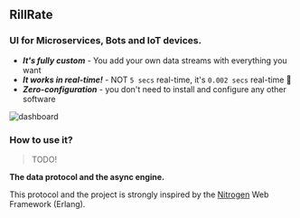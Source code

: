 ## RillRate

### UI for Microservices, Bots and IoT devices.

- **_It's fully custom_** - You add your own data streams with everything you want
- **_It works in real-time!_** - NOT `5 secs` real-time, it's `0.002 secs` real-time 🚀
- **_Zero-configuration_** - you don't need to install and configure any other software

![dashboard](https://rillrate.com/images/dashboard.png)

### How to use it?

> TODO!

**The data protocol and the async engine.**

This protocol and the project is strongly inspired by the [Nitrogen](https://nitrogenproject.com/)
Web Framework (Erlang).
